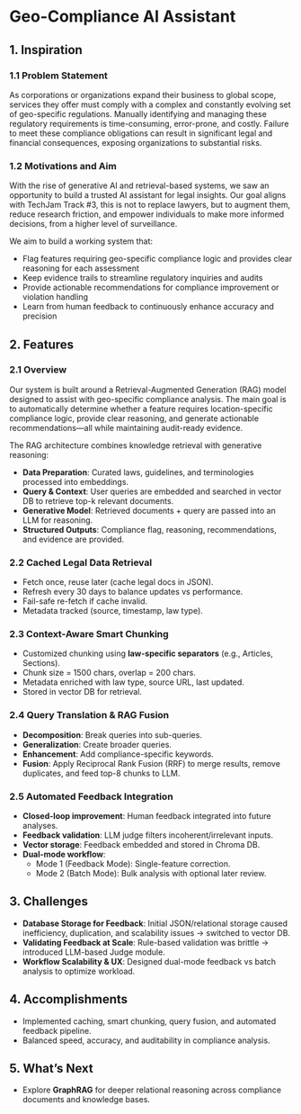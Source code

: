 
# Geo-Compliance AI Assistant

## 1. Inspiration

### 1.1 Problem Statement
As corporations or organizations expand their business to global scope, services they offer must comply with a complex and constantly evolving set of geo-specific regulations. Manually identifying and managing these regulatory requirements is time-consuming, error-prone, and costly. Failure to meet these compliance obligations can result in significant legal and financial consequences, exposing organizations to substantial risks.

### 1.2 Motivations and Aim
With the rise of generative AI and retrieval-based systems, we saw an opportunity to build a trusted AI assistant for legal insights. Our goal aligns with TechJam Track #3, this is not to replace lawyers, but to augment them, reduce research friction, and empower individuals to make more informed decisions, from a higher level of surveillance.

We aim to build a working system that:
- Flag features requiring geo-specific compliance logic and provides clear reasoning for each assessment  
- Keep evidence trails to streamline regulatory inquiries and audits  
- Provide actionable recommendations for compliance improvement or violation handling  
- Learn from human feedback to continuously enhance accuracy and precision  

## 2. Features

### 2.1 Overview
Our system is built around a Retrieval-Augmented Generation (RAG) model designed to assist with geo-specific compliance analysis. The main goal is to automatically determine whether a feature requires location-specific compliance logic, provide clear reasoning, and generate actionable recommendations—all while maintaining audit-ready evidence.

The RAG architecture combines knowledge retrieval with generative reasoning:
- **Data Preparation**: Curated laws, guidelines, and terminologies processed into embeddings.  
- **Query & Context**: User queries are embedded and searched in vector DB to retrieve top-k relevant documents.  
- **Generative Model**: Retrieved documents + query are passed into an LLM for reasoning.  
- **Structured Outputs**: Compliance flag, reasoning, recommendations, and evidence are provided.  

### 2.2 Cached Legal Data Retrieval
- Fetch once, reuse later (cache legal docs in JSON).  
- Refresh every 30 days to balance updates vs performance.  
- Fail-safe re-fetch if cache invalid.  
- Metadata tracked (source, timestamp, law type).  

### 2.3 Context-Aware Smart Chunking
- Customized chunking using **law-specific separators** (e.g., Articles, Sections).  
- Chunk size = 1500 chars, overlap = 200 chars.  
- Metadata enriched with law type, source URL, last updated.  
- Stored in vector DB for retrieval.  

### 2.4 Query Translation & RAG Fusion
- **Decomposition**: Break queries into sub-queries.  
- **Generalization**: Create broader queries.  
- **Enhancement**: Add compliance-specific keywords.  
- **Fusion**: Apply Reciprocal Rank Fusion (RRF) to merge results, remove duplicates, and feed top-8 chunks to LLM.  

### 2.5 Automated Feedback Integration
- **Closed-loop improvement**: Human feedback integrated into future analyses.  
- **Feedback validation**: LLM judge filters incoherent/irrelevant inputs.  
- **Vector storage**: Feedback embedded and stored in Chroma DB.  
- **Dual-mode workflow**:  
  - Mode 1 (Feedback Mode): Single-feature correction.  
  - Mode 2 (Batch Mode): Bulk analysis with optional later review.  

## 3. Challenges

- **Database Storage for Feedback**: Initial JSON/relational storage caused inefficiency, duplication, and scalability issues → switched to vector DB.  
- **Validating Feedback at Scale**: Rule-based validation was brittle → introduced LLM-based Judge module.  
- **Workflow Scalability & UX**: Designed dual-mode feedback vs batch analysis to optimize workload.  

## 4. Accomplishments
- Implemented caching, smart chunking, query fusion, and automated feedback pipeline.  
- Balanced speed, accuracy, and auditability in compliance analysis.  

## 5. What’s Next
- Explore **GraphRAG** for deeper relational reasoning across compliance documents and knowledge bases.  
